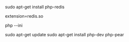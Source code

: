 sudo apt-get install php-redis



extension=redis.so

php --ini

sudo apt-get update
sudo apt-get install php-dev php-pear

